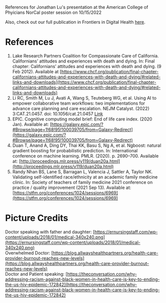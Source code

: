 References for Jonathan Lu's presentation at the American College of Phyicians NorCal poster session on 10/15/2022

Also, check out our full publication in Frontiers in Digital Health [here](https://www.frontiersin.org/articles/10.3389/fdgth.2022.943768/full).  

# References

1. Lake Research Partners Coalition for Compassionate Care of California. Californians’ attitudes and experiences with death and dying. In: Final chapter: Californians’ attitudes and experiences with death and dying. (9 Feb 2012). Available at [https://www.chcf.org/publication/final-chapter-californians-attitudes-and-experiences-with-death-and-dying/#related-links-and-downloads](https://www.chcf.org/publication/final-chapter-californians-attitudes-and-experiences-with-death-and-dying/#related-links-and-downloads)  
2. Li RC, Smith M, Lu J, Avati A, Wang S, Teuteberg WG, et al. Using AI to empower collaborative team workflows: two implementations for advance care planning and care escalation. NEJM Catalyst. (2022) 3:CAT.21.0457. doi: 10.1056/cat.21.0457 [Link](https://catalyst.nejm.org/doi/full/10.1056/CAT.21.0457)  
3. EPIC. Cognitive computing model brief: End of life care index. (2020 Jan). Available at: [https://galaxy.epic.com/?#Browse/page=1!68!95!100039705/from=Galaxy-Redirect](https://galaxy.epic.com/?#Browse/page=1!68!95!100039705/from=Galaxy-Redirect)  
4. Duan T, Anand A, Ding DY, Thai KK, Basu S, Ng A, et al. Ngboost: natural gradient boosting for probabilistic prediction. In: International conference on machine learning. PMLR. (2020). p. 2690–700. Available at: [http://proceedings.mlr.press/v119/duan20a.html](http://proceedings.mlr.press/v119/duan20a.html)  
5. Randy Nhan BS, Lane S, Barragan L, Valencia J, Sattler A, Taylor NK. Validating self-identified race/ethnicity at an academic family medicine clinic. In: Society of teachers of family medicine 2021 conference on practice / quality improvement (2021 Sep 13). Available at: [https://stfm.org/conferences/1024/sessions/6969](https://stfm.org/conferences/1024/sessions/6969)  

# Picture Credits

Doctor speaking with father and daughter: [https://ernursingstaff.com/wp-content/uploads/2018/01/medical-340x240.png](https://ernursingstaff.com/wp-content/uploads/2018/01/medical-340x240.png)  
Overwhelmed Doctor: [https://blog.allwayshealthpartners.org/health-care-provider-burnout-reaches-new-levels](https://blog.allwayshealthpartners.org/health-care-provider-burnout-reaches-new-levels)  
Doctor and Patient speaking: [https://theconversation.com/why-addressing-racism-against-black-women-in-health-care-is-key-to-ending-the-us-hiv-epidemic-172842](https://theconversation.com/why-addressing-racism-against-black-women-in-health-care-is-key-to-ending-the-us-hiv-epidemic-172842)